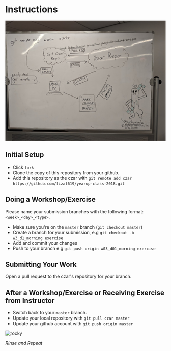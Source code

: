 # Instructions

![class git flow](class_flow.jpg)

## Initial Setup

- Click `fork`
- Clone the copy of this repository from your github.
- Add this repository as the czar with `git remote add czar https://github.com/fizal619/yearup-class-2018.git`

## Doing a Workshop/Exercise

Please name your submission branches with the following format: `<week>_<day>_<type>`.

- Make sure you're on the `master` branch (`git checkout master`)
- Create a branch for your submission, e.g `git checkout -b w3_d1_morning exercise`
- Add and commit your changes
- Push to your branch e.g `git push origin w03_d01_morning exercise`

## Submitting Your Work

Open a pull request to the czar's repository for your branch.

## After a Workshop/Exercise or Receiving Exercise from Instructor

- Switch back to your `master` branch.
- Update your local repository with `git pull czar master`
- Update your github account with `git push origin master`


![rocky](https://i.pinimg.com/originals/68/ac/45/68ac455a2c300d6e495b7cd84b9c2476.gif)

_Rinse and Repeat_
